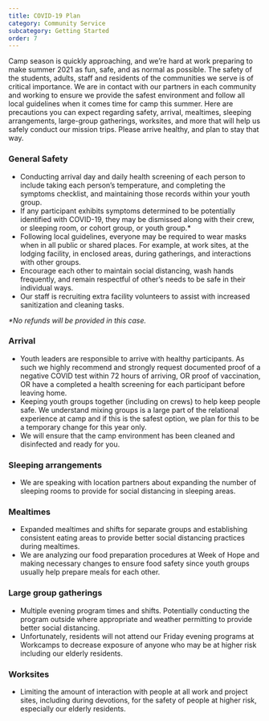 ```yaml
---
title: COVID-19 Plan
category: Community Service
subcategory: Getting Started
order: 7
---
```


Camp season is quickly approaching, and we’re hard at work preparing to make summer 2021 as fun, safe, and as normal as possible. The safety of the students, adults, staff and residents of the communities we serve is of critical importance. We are in contact with our partners in each community and working to ensure we provide the safest environment and follow all local guidelines when it comes time for camp this summer. Here are precautions you can expect regarding safety, arrival, mealtimes, sleeping arrangements, large-group gatherings, worksites, and more that will help us safely conduct our mission trips. Please arrive healthy, and plan to stay that way.

### General Safety

* Conducting arrival day and daily health screening of each person to include taking each person’s temperature, and completing the symptoms checklist, and maintaining those records within your youth group.
* If any participant exhibits symptoms determined to be potentially identified with COVID-19, they may be dismissed along with their crew, or sleeping room, or cohort group, or youth group.\*
* Following local guidelines, everyone may be required to wear masks when in all public or shared places. For example, at work sites, at the lodging facility, in enclosed areas, during gatherings, and interactions with other groups.
* Encourage each other to maintain social distancing, wash hands frequently, and remain respectful of other’s needs to be safe in their individual ways.
* Our staff is recruiting extra facility volunteers to assist with increased sanitization and cleaning tasks.

*\*No refunds will be provided in this case.*

### Arrival

* Youth leaders are responsible to arrive with healthy participants. As such we highly recommend and strongly request documented proof of a negative COVID test within 72 hours of arriving, OR proof of vaccination, OR have a completed a health screening for each participant before leaving home.
* Keeping youth groups together (including on crews) to help keep people safe. We understand mixing groups is a large part of the relational experience at camp and if this is the safest option, we plan for this to be a temporary change for this year only.
* We will ensure that the camp environment has been cleaned and disinfected and ready for you.

### Sleeping arrangements

* We are speaking with location partners about expanding the number of sleeping rooms to provide for social distancing in sleeping areas.

### Mealtimes

* Expanded mealtimes and shifts for separate groups and establishing consistent eating areas to provide better social distancing practices during mealtimes.
* We are analyzing our food preparation procedures at Week of Hope and making necessary changes to ensure food safety since youth groups usually help prepare meals for each other.

### Large group gatherings

* Multiple evening program times and shifts. Potentially conducting the program outside where appropriate and weather permitting to provide better social distancing.
* Unfortunately, residents will not attend our Friday evening programs at Workcamps to decrease exposure of anyone who may be at higher risk including our elderly residents.

### Worksites

* Limiting the amount of interaction with people at all work and project sites, including during devotions, for the safety of people at higher risk, especially our elderly residents.
